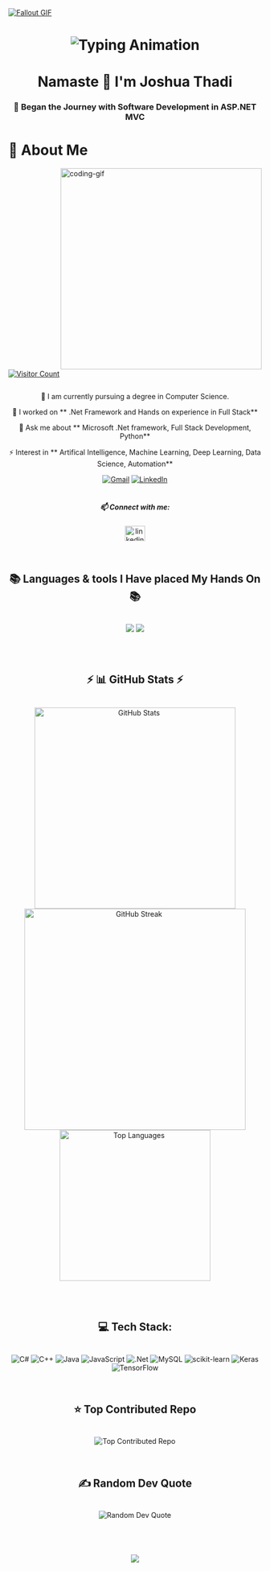 <!-- MasterHead -->
<a href="https://github.com/JoshuaThadi/JoshuaThadi/blob/main/fallout.gif">
  <img src="https://github.com/JoshuaThadi/JoshuaThadi/blob/main/fallout.gif" alt="Fallout GIF" style="width:auto; height:auto"/>
</a>

<h1 align="center">
<img src="https://readme-typing-svg.herokuapp.com/?font=Righteous&size=40&center=true&vCenter=true&width=800&height=70&duration=4000&lines=Hello!+👋;+MasterJudah+here+🔥+!;"  alt="Typing Animation" />

</h1>

<h1 align="center">Namaste 🙏 I'm Joshua Thadi</h1>
<h3 align="center">🌟 Began the Journey with Software Development in ASP.NET MVC</h3>

 <h1>💫 About Me</h1>
<img align="right" alt="coding-gif" width="400" src="https://github.com/JoshuaThadi/JoshuaThadi/blob/main/transparent_gitgif.gif">

<p align="left"> <a href="https://visitcount.itsvg.in"><img src="https://visitcount.itsvg.in/api?id=JoshuaThadi&icon=2&color=6" alt="Visitor Count" /></a> </p>


<p align="center"> <a href="https://twitter.com/" target="blank"><img src="https://img.shields.io/twitter/follow/?logo=twitter&style=for-the-badge" alt="" /></a> </p>

<div align="center">
  
 🌱 I am currently pursuing a degree in Computer Science.

 🔭 I worked on ** .Net Framework and Hands on experience in Full Stack**

 💬 Ask me about **  Microsoft .Net framework, Full Stack Development, Python**

 ⚡ Interest in ** Artifical Intelligence, Machine Learning, Deep Learning, Data Science, Automation**

</div>

 <div align="center"> 
  <a href="mailto:thadijoshua@gmail.com"><img src="https://img.shields.io/badge/Gmail-333333?style=for-the-badge&logo=gmail&logoColor=red" alt="Gmail" /></a> 
  <a href="https://www.linkedin.com/in/joshua-thadi-77031b277?lipi=urn%3Ali%3Apage%3Ad_flagship3_profile_view_base_contact_details%3BFxu5Jm6MQU2szDeuwmZmyQ%3D%3D" target="_blank"><img src="https://img.shields.io/badge/LinkedIn-0077B5?style=for-the-badge&logo=linkedin&logoColor=white" alt="LinkedIn" /></a> 
  <!--<a href="https://joshuathadi.github.io" target="_blank"><img src="https://img.shields.io/badge/Portfolio-FF5722?style=for-the-badge&logo=todoist&logoColor=white" alt="Portfolio" /></a>
-->
</div>

<br/>

<h5 align="center">📫 Connect with me:</h5>
<p align="center">
<a href="https://linkedin.com/in/linkedin.com/in/joshua-thadi-77031b277" target="blank"><img align="center" src="https://raw.githubusercontent.com/rahuldkjain/github-profile-readme-generator/master/src/images/icons/Social/linked-in-alt.svg" alt="linkedin.com/in/joshua-thadi-77031b277" height="30" width="40" /></a>
</p>

<br/>

<div>
  <p>
    
  </p>
</div>

<h2 align="center">📚 Languages & tools I Have placed My Hands On 📚</h2>

<br/>
<div align="center">
    <img src="https://skillicons.dev/icons?i=bootstrap,html,css,vscode,github,git" />
    <img src="https://skillicons.dev/icons?i=python,javascript,mysql,dotnet,cpp,cs,vim,java" /><br>
</div>

<br/>
<div>
     <p>
          <br/>
     </p>
</div>

<h2 align="center">⚡ 📊 GitHub Stats ⚡</h2>
<br>
<div align="center">
  <img src="https://github-readme-stats.vercel.app/api?username=JoshuaThadi&theme=rose_pine&hide_border=false&include_all_commits=false&count_private=false" alt="GitHub Stats" style="width:400px"/>
  <img src="https://github-readme-streak-stats.herokuapp.com/?user=JoshuaThadi&theme=rose_pine&hide_border=false" alt="GitHub Streak" style="width:440px"/><br/>
  <img src="https://github-readme-stats.vercel.app/api/top-langs/?username=JoshuaThadi&theme=rose_pine&hide_border=false&include_all_commits=false&count_private=false&layout=compact" alt="Top Languages" style="width:300px"/>
</div>

<br/>
<div>
     <p>
          <br/>
     </p>
</div>

<div align="center">
  <h2>💻 Tech Stack:</h2>
     <br/>
  <img src="https://img.shields.io/badge/c%23-%23239120.svg?style=for-the-badge&logo=csharp&logoColor=white" alt="C#" href="https://dotnet.microsoft.com/en-us/languages/csharp"/>
  <img src="https://img.shields.io/badge/c++-%2300599C.svg?style=for-the-badge&logo=c%2B%2B&logoColor=white" alt="C++" />
  <img src="https://img.shields.io/badge/java-%23ED8B00.svg?style=for-the-badge&logo=openjdk&logoColor=white" alt="Java" />
  <img src="https://img.shields.io/badge/javascript-%23323330.svg?style=for-the-badge&logo=javascript&logoColor=%23F7DF1E" alt="JavaScript" />
  <img src="https://img.shields.io/badge/.NET-5C2D91?style=for-the-badge&logo=.net&logoColor=white" alt=".Net" />
  <img src="https://img.shields.io/badge/mysql-4479A1.svg?style=for-the-badge&logo=mysql&logoColor=white" alt="MySQL" />
  <img src="https://img.shields.io/badge/scikit--learn-%23F7931E.svg?style=for-the-badge&logo=scikit-learn&logoColor=white" alt="scikit-learn" />
  <img src="https://img.shields.io/badge/Keras-%23D00000.svg?style=for-the-badge&logo=Keras&logoColor=white" alt="Keras" />
  <img src="https://img.shields.io/badge/TensorFlow-%23FF6F00.svg?style=for-the-badge&logo=TensorFlow&logoColor=white" alt="TensorFlow" />
     <br/>
     <div>
          <p>
               <br/>
          </p>
     </div>
  

  <div align="center"> 
  </div>
    <h2>⭐ Top Contributed Repo</h2>
       <br/>
      <img src="https://github-contributor-stats.vercel.app/api?username=JoshuaThadi&limit=5&theme=rose_pine&combine_all_yearly_contributions=true" alt="Top Contributed Repo" />
       <br/>
         <div>
       <p>
            <br/>
       </p>
  </div>
    <h2>✍️ Random Dev Quote</h2>
       <br/>
      <img src="https://quotes-github-readme.vercel.app/api?type=vetical&theme=tokyonight" alt="Random Dev Quote" style="width:auto"/>
       <br/>
         <div>
       <p>
            <br/>
       </p>
  </div>
  </div>
</div>

<h1 align="center">
    <img src="https://readme-typing-svg.herokuapp.com/?font=Righteous&size=35&center=true&vCenter=true&width=800&height=70&duration=4000&lines=Thank+You!+👍;+for+your+visit+📱+!;" />
</h1>
